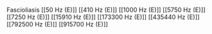 Fascioliasis
[[50 Hz (E)]]
[[410 Hz (E)]]
[[1000 Hz (E)]]
[[5750 Hz (E)]]
[[7250 Hz (E)]]
[[15910 Hz (E)]]
[[173300 Hz (E)]]
[[435440 Hz (E)]]
[[792500 Hz (E)]]
[[915700 Hz (E)]]